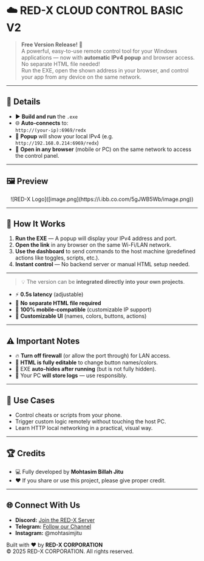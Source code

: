 # ☁️ RED-X CLOUD CONTROL BASIC V2


> **Free Version Release!** 🎯  
> A powerful, easy-to-use remote control tool for your Windows applications — now with **automatic IPv4 popup** and browser access. No separate HTML file needed!  
> Run the EXE, open the shown address in your browser, and control your app from any device on the same network.

---

## 📌 Details

- ▶ **Build and run** the `.exe`
- 🌐 **Auto-connects** to:  
  `http://(your-ip):6969/redx`
- 💬 **Popup** will show your local IPv4 (e.g. `http://192.168.0.214:6969/redx`)
- 📱 **Open in any browser** (mobile or PC) on the same network to access the control panel.

---

## 🖼️ Preview

<p align="center">
  ![RED-X Logo]([image.png](https://i.ibb.co.com/5gJWB5Wb/image.png))
</p>

---

## 🚀 How It Works

1. **Run the EXE** — A popup will display your IPv4 address and port.
2. **Open the link** in any browser on the same Wi-Fi/LAN network.
3. **Use the dashboard** to send commands to the host machine (predefined actions like toggles, scripts, etc.).
4. **Instant control** — No backend server or manual HTML setup needed.

---


> 💡 The version can be **integrated directly into your own projects**.

- ⚡ **0.5s latency** (adjustable)
- 🚫 **No separate HTML file required**
- 📱 **100% mobile-compatible** (customizable IP support)
- 🔄 **Customizable UI** (names, colors, buttons, actions)

---

## ⚠ Important Notes

- 🔥 **Turn off firewall** (or allow the port through) for LAN access.
- 🎨 **HTML is fully editable** to change button names/colors.
- 👀 EXE **auto-hides after running** (but is not fully hidden).
- 📂 Your PC **will store logs** — use responsibly.

---

## 🎯 Use Cases

- Control cheats or scripts from your phone.
- Trigger custom logic remotely without touching the host PC.
- Learn HTTP local networking in a practical, visual way.

---

## 🏆 Credits

- 💻 Fully developed by **Mohtasim Billah Jitu**
- ❤️ If you share or use this project, please give proper credit.

---

## 🌐 Connect With Us

- **Discord:** [Join the RED-X Server](https://discord.gg/f7KPc9JyeY)  
- **Telegram:** [Follow our Channel](https://t.me/+OglBPVcrngY1OGQ9)  
- **Instagram:** @mohtasimjitu  

Built with ❤️ by **RED-X CORPORATION**  
© 2025 RED-X CORPORATION. All rights reserved.
